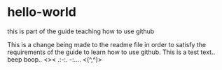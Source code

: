 # hello-world
this is part of the guide teaching how to use github

This is a change being made to the readme file in order to satisfy the requirements of the guide to learn how to use github. 
This is a test text.. beep boop.. <>< .:-:. -:....  <(^,^)>
